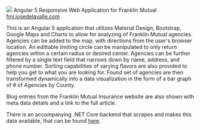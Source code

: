 <img src="http://me.josedelavalle.com/images/JoseDeLavalleLogo.png" />
Angular 5 Responsive Web Application for Franklin Mutual
<a target="_blank" href="https://fmi.josedelavalle.com">fmi.josedelavalle.com</a>

This is an Angular 5 application that utilizes Material Design, Bootstrap, Google Maps and Charts to allow for analyzing of Franklin Mutual agencies.  Agencies can be added to the map, with directions from the user's browser location.  An edittable limiting circle can be manipulated to only return agencies within a certain radius or desired center.  Agencies can be further filtered by a single text field that narrows down by name, address, and phone number.  Sorting capabilities of varying flavors are also provided to help you get to what you are looking for.  Found set of agencies are then transformed dynamically into a data visualization in the form of a bar graph of # of Agencies by County.

Blog entries from the Franklin Mutual Insurance website are also shown with meta data details and a link to the full article.

There is an accompanying .NET Core backend that scrapes and makes this data available, that can be found <a target="_blank" href="http://github.com/josedelavalle/FranklinMutualAPI">here</a>.
